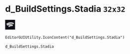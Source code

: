 # d_BuildSettings.Stadia `32x32`
<img src="/img/d_BuildSettings.Stadia.png" width=32 height=32>

``` CSharp
EditorGUIUtility.IconContent("d_BuildSettings.Stadia")
```
```
d_BuildSettings.Stadia
```
